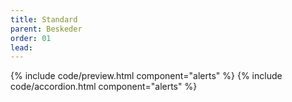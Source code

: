 ```yaml
---
title: Standard
parent: Beskeder
order: 01
lead: 
---
```

{% include code/preview.html component="alerts" %}
{% include code/accordion.html component="alerts" %}
